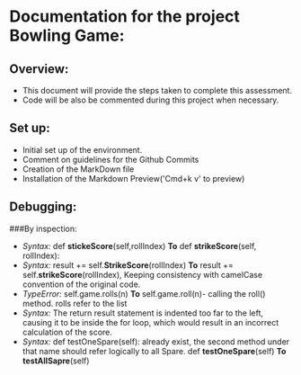 # Documentation for the project Bowling Game:

## Overview:

- This document will provide the steps taken to complete this assessment.
- Code will be also be commented during this project when necessary.

## Set up:

- Initial set up of the environment.
- Comment on guidelines for the Github Commits
- Creation of the MarkDown file
- Installation of the Markdown Preview('Cmd+k v' to preview)

## Debugging:

###By inspection:

- _Syntax:_ def **stickeScore**(self,rollIndex) **To** def **strikeScore**(self, rollIndex):
- _Syntax:_ result += self.**StrikeScore**(rollIndex) **To** result += self.**strikeScore**(rollIndex), Keeping consistency with camelCase convention of the original code.
- _TypeError:_ self.game.rolls(n) **To** self.game.roll(n)- calling the roll() method. rolls refer to the list
- _Syntax:_ The return result statement is indented too far to the left, causing it to be inside the for loop, which would result in an incorrect calculation of the score.
- _Syntax:_ def testOneSpare(self): already exist, the second method under that name should refer logically to all Spare.
  def **testOneSpare**(self) **To** **testAllSapre**(self)
